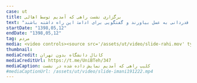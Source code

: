 ```yaml
---
case: ut
title: برگزاری نشست راهی که آمدیم توسط اهالی
text: "در متن دعوت به این نشست آمده است: اهالی و کسبه محدودۀ دانشگاه تهران قصد دارند روایتگر داستان خود از طرح توسعه دانشگاه باشند و با برگزاری نشستی داستان ایستادگی و مقاومت خود تا خروج املاک و مغازه‌هایشان از طرح مذکور را مرور کنند. آنان قصد دارند در این نشست از کسانی که در بیش از یک سال گذشته در کنارشان بوده‌اند، قدردانی به عمل بیاورند و گفتگویی برای ادامۀ این راه داشته باشند."
startDate: "1398,05,12"
endDate: "1398,05,12"
tag: مردم
media: <video controls><source src='/assets/ut/video/slide-rahi.mov' type='video/mp4'>مرورگر شما از پخش‌کننده ویدئو پشتیبانی نمی‌کند</video>
thumbnail:
mediaCredit: کانال دانشگاه بدون تهران
mediaCreditUrl: https://t.me/UniBTeh/347
mediaCaption: کلیپ راهی که آمدیم نمایش داده شده در نشست
#mediaCaptionUrl: /assets/ut/video/slide-imani191222.mp4
---
```

